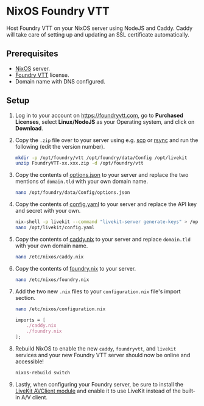 # NixOS Foundry VTT
Host Foundry VTT on your NixOS server using NodeJS and Caddy.
Caddy will take care of setting up and updating an SSL certificate automatically.

## Prerequisites
- [NixOS](https://nixos.org) server.
- [Foundry VTT](https://foundryvtt.com) license.
- Domain name with DNS configured.

## Setup
1. Log in to your account on https://foundryvtt.com, go to **Purchased Licenses**, select **Linux/NodeJS** as your Operating system, and click on **Download**.

1. Copy the `.zip` file over to your server using e.g. [scp](https://man.openbsd.org/scp.1) or [rsync](https://download.samba.org/pub/rsync/rsync.1) and run the following (edit the version number).
    ```bash
    mkdir -p /opt/foundry/vtt /opt/foundry/data/Config /opt/livekit
    unzip FoundryVTT-xx.xxx.zip -d /opt/foundry/vtt
    ```

1. Copy the contents of [options.json](foundry/data/Config/options.json) to your server and replace the two mentions of `domain.tld` with your own domain name.
    ```bash
    nano /opt/foundry/data/Config/options.json
    ```

1. Copy the contents of [config.yaml](livekit/config.yaml) to your server and replace the API key and secret with your own.
    ```bash
    nix-shell -p livekit --command "livekit-server generate-keys" > /opt/livekit/config.yaml
    nano /opt/livekit/config.yaml
    ```

1. Copy the contents of [caddy.nix](nixos-configs/caddy.nix) to your server and replace `domain.tld` with your own domain name.
    ```bash
    nano /etc/nixos/caddy.nix
    ```

1. Copy the contents of [foundry.nix](nixos-configs/foundry.nix) to your server.
    ```bash
    nano /etc/nixos/foundry.nix
    ```

1. Add the two new `.nix` files to your `configuration.nix` file's import section.
    ```bash
    nano /etc/nixos/configuration.nix
    ```
    ```nix
    imports = [
        ./caddy.nix
        ./foundry.nix
    ];
    ```

1. Rebuild NixOS to enable the new  `caddy`, `foundryvtt`, and `livekit` services and your new Foundry VTT server should now be online and accessible!
    ```bash
    nixos-rebuild switch
    ```

1. Lastly, when configuring your Foundry server, be sure to install the [LiveKit AVClient module](https://github.com/bekriebel/fvtt-module-avclient-livekit?tab=readme-ov-file#installation) and enable it to use LiveKit instead of the built-in A/V client.
